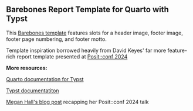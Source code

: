 ## Barebones Report Template for Quarto with Typst

This [Barebones template](report.pdf) features slots for a header image, footer image, footer page numbering, and footer motto.

Template inspiration borrowed heavily from David Keyes' far more feature-rich report template presented at [Posit::conf 2024](https://positconf2024.rfortherestofus.com/slides.html)

**More resources:**

[Quarto documentation for Typst](https://quarto.org/docs/output-formats/typst.html)

[Typst documentatiton](https://typst.app/docs)

[Megan Hall's blog post](https://meghan.rbind.io/blog/2024-08-14-quarto-templates/) recapping her Posit::conf 2024 talk

